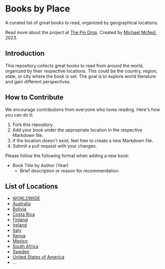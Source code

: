 # Books by Place

A curated list of great books to read, organized by geographical locations.

Read more about the project at [The Pin Drop](https://michaelmcneil.substack.com/p/01b1b401-1034-4f85-a979-724d77070f48). Created by [Michael McNeil](https://rmichaelmcneil.com/), 2023.

## Introduction

This repository collects great books to read from around the world, organized by their respective locations. This could be the country, region, state, or city where the book is set. The goal is to explore world literature and gain different perspectives.

## How to Contribute

We encourage contributions from everyone who loves reading. Here's how you can do it:

1. Fork this repository.
2. Add your book under the appropriate location in the respective Markdown file.
3. If the location doesn't exist, feel free to create a new Markdown file.
4. Submit a pull request with your changes.

Please follow the following format when adding a new book:

- Book Title by Author (Year)  
   - Brief description or reason for recommendation.

## List of Locations

- [WORLDWIDE](worldwide.md)
- [Australia](australia.md)
- [Bolivia](bolivia.md)
- [Costa Rica](costa-rica.md)
- [Finland](finland.md)
- [Ireland](ireland.md)
- [Italy](italy.md)
- [Kenya](kenya.md)
- [Mexico](mexico.md)
- [South Africa](south-africa.md)
- [Sweden](sweden.md)
- [United States of America](usa.md)
- ...
